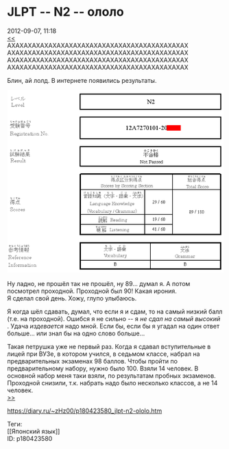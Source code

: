 JLPT -- N2 -- ололо
====================

   
 2012-09-07, 11:18   
   [<<](JLPT%20--%20N2%20--%20сдача)    
 АХАХАХАХАХАХАХАХАХАХАХАХАХАХАХАХАХАХАХАХАХАХ   
 АХАХАХАХАХАХАХАХАХАХАХАХАХАХАХАХАХАХАХАХАХАХ   
 АХАХАХАХАХАХАХАХАХАХАХАХАХАХАХАХАХАХАХАХАХАХ   
 АХАХАХАХАХАХАХАХАХАХАХАХАХАХАХАХАХАХАХАХАХАХ   
   
 Блин, ай лолд. В интернете появились результаты.   
   
  ![](pics/7310ad457e0f.png)    
   
 Ну ладно, не прошёл так не прошёл, ну 89... думал я. А потом посмотрел проходной. Проходной был 90! Какая ирония.   
 Я сделал свой день. Хожу, глупо улыбаюсь.   
   
 Я когда шёл сдавать, думал, что если я и сдам, то на самый низкий балл (т.е. на проходной). Ошибся я не сильно -- я  *не сдал на самый высокий*  . Удача  *издевается*  надо мной. Если бы, если бы я угадал на один ответ больше... или знал бы на одно слово больше...   
   
 Такая петрушка уже не первый раз. Когда я сдавал вступительные в лицей при ВУЗе, в котором учился, в седьмом классе, набрал на предварительных экзаменах 98 баллов. Чтобы пройти по предварительному набору, нужно было 100. Взяли 14 человек.  В основной набор меня таки взяли, по результатам пробных экзаменов. Проходной снизили, т.к. набрать надо было несколько классов, а не 14 человек.    
  [>>](JLPT%20--%20N2%20(дубль%20два)%20--%20регистрация)    
    
 <https://diary.ru/~zHz00/p180423580_jlpt-n2-ololo.htm>   
   
 Теги:   
 [[Японский язык]]   
 ID: p180423580
